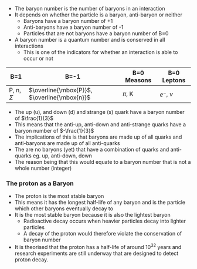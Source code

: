 - The baryon number is the number of baryons in an interaction
- It depends on whether the particle is a baryon, anti-baryon or neither
	- Baryons have a baryon number of +1
	- Anti-baryons have a baryon number of -1
	- Particles that are not baryons have a baryon number of B=0
- A baryon number is a quantum number and is conserved in all interactions 
	- This is one of the indicators for whether an interaction is able to occur or not

| B=1            | B=-1                                         | B=0 Measons | B=0 Leptons  |
| -------------- | -------------------------------------------- | ----------- | ------------ |
| P, n, $\Sigma$ | $\overline{\mbox{P}}$, $\overline{\mbox{n}}$ | $\pi$, K    | $e^-$, $\nu$ |

- The up (u), and down (d) and strange (s) quark have a baryon number of $\frac{1}{3}$
- This means that the anti-up, anti-down and anti-strange quarks have a baryon number of $-\frac{1}{3}$ 
- The implications of this is that baryons are made up of all quarks and anti-baryons are made up of all anti-quarks
- The are no baryons (yet) that have a combination of quarks and anti-quarks eg. up, anti-down, down
- The reason being that this would equate to a baryon number that is not a whole number (integer)

### The proton as a Baryon

- The proton is the most stable baryon
- This means it has the longest half-life of any baryon and is the particle which other baryons eventually decay to
- It is the most stable baryon because it is also the lightest baryon
	- Radioactive decay occurs when heavier particles decay into lighter particles
	- A decay of the proton would therefore violate the conservation of baryon number
- It is theorised that the proton has a half-life of around $10^{32}$ years and research experiments are still underway that are designed to detect proton decay.
